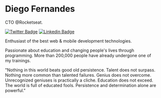 # Diego Fernandes 

CTO @Rocketseat.

[![Twitter Badge](https://img.shields.io/badge/-@VitorKlein1-6633cc?style=flat-square&labelColor=6633cc&logo=twitter&logoColor=white&link=https://twitter.com/VitorKlein1)](https://twitter.com/VitorKlein11) 
[![Linkedin Badge](https://img.shields.io/badge/-Vitor%20Klein-6633cc?style=flat-square&logo=Linkedin&logoColor=white&link=https://www.linkedin.com/in/vitor-klein/)](https://www.linkedin.com/in/vitor-klein/) 

Enthusiast of the best web & mobile development technologies.

Passionate about education and changing people's lives through programming. More than 200,000 people have already undergone one of my trainings.

"Nothing in this world beats good old persistence. Talent does not surpass. Nothing more common than talented failures. Genius does not overcome. Unrecognized geniuses is practically a cliche. Education does not exceed. The world is full of educated fools. Persistence and determination alone are powerful."

